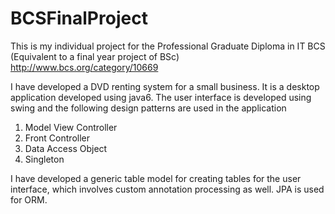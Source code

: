 BCSFinalProject
===============

This is my individual project for the Professional Graduate Diploma in IT BCS (Equivalent to a final year project of BSc)
http://www.bcs.org/category/10669

I have developed a DVD renting system for a small business.
It is a desktop application developed using java6. The user interface is developed using swing and the following design patterns are used in the application
1. Model View Controller
2. Front Controller
3. Data Access Object
4. Singleton

I have developed a generic table model for creating tables for the user interface, which involves custom annotation processing as well.
JPA is used for ORM.
